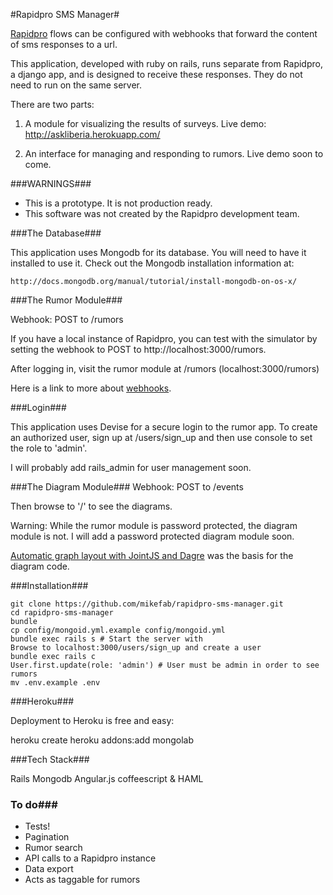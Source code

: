 #Rapidpro SMS Manager#

[Rapidpro](http://www.rapidpro.io) flows can be configured with webhooks that forward the content of sms responses to a url. 

This application, developed with ruby on rails, runs separate from Rapidpro, a django app, and is designed to receive these responses. They do not need to run on the same server. 


There are two parts: 

1. A module for visualizing the results of surveys. 
   Live demo: http://askliberia.herokuapp.com/


2. An interface for managing and responding to rumors. Live demo soon to come.


###WARNINGS###
- This is a prototype. It is not production ready.
- This software was not created by the Rapidpro development team.

###The Database###

This application uses Mongodb for its database. You will need to have it installed to use it. Check out the Mongodb installation information at:

    http://docs.mongodb.org/manual/tutorial/install-mongodb-on-os-x/

###The Rumor Module###

Webhook: POST to /rumors

If you have a local instance of Rapidpro, you can test with the simulator by setting the webhook to POST to http://localhost:3000/rumors.

After logging in, visit the rumor module at /rumors (localhost:3000/rumors)

Here is a link to more about [webhooks](http://docs.rapidpro.io/#article_378174).

###Login###

This application uses Devise for a secure login to the rumor app. To create an authorized user, sign up at /users/sign_up and then use console to set the role to 'admin'.

I will probably add rails_admin for user management soon.

###The Diagram Module###
Webhook: POST to /events

Then browse to '/' to see the diagrams.

Warning: While the rumor module is password protected, the diagram module is not. I will add a password protected diagram module soon.

[Automatic graph layout with JointJS and Dagre](http://www.daviddurman.com/automatic-graph-layout-with-jointjs-and-dagre.html) was the basis for the diagram code. 

###Installation###

    git clone https://github.com/mikefab/rapidpro-sms-manager.git
    cd rapidpro-sms-manager
    bundle
    cp config/mongoid.yml.example config/mongoid.yml
    bundle exec rails s # Start the server with
    Browse to localhost:3000/users/sign_up and create a user
    bundle exec rails c
    User.first.update(role: 'admin') # User must be admin in order to see rumors
    mv .env.example .env


###Heroku###

Deployment to Heroku is free and easy:

heroku create
heroku addons:add mongolab

###Tech Stack###

Rails
Mongodb
Angular.js
coffeescript & HAML


### To do###
* Tests!
* Pagination
* Rumor search
* API calls to a Rapidpro instance
* Data export
* Acts as taggable for rumors
